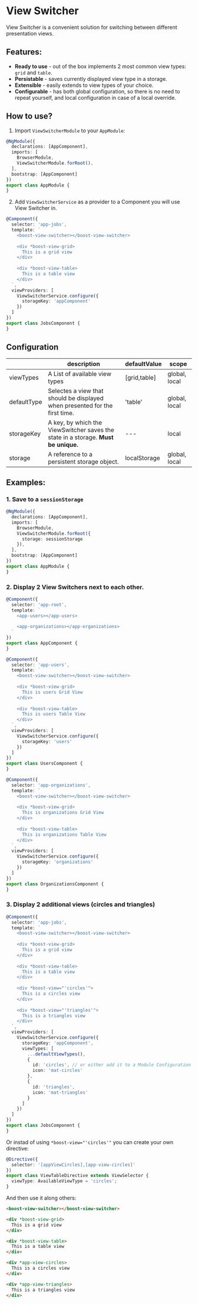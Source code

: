 # View Switcher

View Switcher is a convenient solution for switching between different presentation views.

## Features:

* **Ready to use** - out of the box implements 2 most common view types: `grid` and `table`.
* **Persistable** - saves currently displayed view type in a storage.
* **Extensible** - easily extends to view types of your choice.  
* **Configurable** - has both global configuration, so there is no need to repeat yourself,
 and local configuration in case of a local override.


## How to use?

1. Import `ViewSwitcherModule` to your `AppModule`:

```typescript
@NgModule({
  declarations: [AppComponent],
  imports: [
    BrowserModule,
    ViewSwitcherModule.forRoot(),
  ],
  bootstrap: [AppComponent]
})
export class AppModule {
}
```

2. Add `ViewSwitcherService` as a provider to a Component you will use View Switcher in.

```typescript
@Component({
  selector: 'app-jobs',
  template: `
    <boost-view-switcher></boost-view-switcher>
    
    <div *boost-view-grid>
      This is a grid view
    </div>
    
    <div *boost-view-table>
      This is a table view
    </div>
  `,
  viewProviders: [
    ViewSwitcherService.configure({
      storageKey: 'appComponent'
    })
  ]
})
export class JobsComponent {
}
```

## Configuration

|   | description | defaultValue | scope |
|---| --- | --- | --- |
| viewTypes | A List of available view types | \[grid,table\] | global, local |
| defaultType | Selectes a view that should be displayed when presented for the first time. | 'table' | global, local |
| storageKey | A key, by which the ViewSwitcher saves the state in a storage. **Must be unique.** | --- | local |
| storage | A reference to a persistent storage object. | localStorage | global, local |


## Examples:

### 1. Save to a `sessionStorage`

```typescript
@NgModule({
  declarations: [AppComponent],
  imports: [
    BrowserModule,
    ViewSwitcherModule.forRoot({
      storage: sessionStorage
    }),
  ],
  bootstrap: [AppComponent]
})
export class AppModule {
}
```

### 2. Display 2 View Switchers next to each other.

```typescript
@Component({
  selector: 'app-root',
  template: `
    <app-users></app-users>
    
    <app-organizations></app-organizations>
  `
})
export class AppComponent {
}

@Component({
  selector: 'app-users',
  template: `
    <boost-view-switcher></boost-view-switcher>
    
    <div *boost-view-grid>
      This is users Grid View
    </div>
    
    <div *boost-view-table>
      This is users Table View
    </div>
  `,
  viewProviders: [
    ViewSwitcherService.configure({
      storageKey: 'users'
    })
  ]
})
export class UsersComponent {
}

@Component({
  selector: 'app-organizations',
  template: `
    <boost-view-switcher></boost-view-switcher>
    
    <div *boost-view-grid>
      This is organizations Grid View
    </div>
    
    <div *boost-view-table>
      This is organizations Table View
    </div>
  `,
  viewProviders: [
    ViewSwitcherService.configure({
      storageKey: 'organizations'
    })
  ]
})
export class OrganizationsComponent {
}
````

### 3. Display 2 additional views (circles and triangles)

```typescript
@Component({
  selector: 'app-jobs',
  template: `
    <boost-view-switcher></boost-view-switcher>
    
    <div *boost-view-grid>
      This is a grid view
    </div>
    
    <div *boost-view-table>
      This is a table view
    </div>
    
    <div *boost-view="'circles'">
      This is a circles view
    </div>
    
    <div *boost-view="'triangles'">
      This is a triangles view
    </div>
  `,
  viewProviders: [
    ViewSwitcherService.configure({
      storageKey: 'appComponent',
      viewTypes: [ 
        ...defaultViewTypes(),
        {
          id: 'circles', // or either add it to a Module Configuration
          icon: 'mat-circles' 
        },
        {
          id: 'triangles',
          icon: 'mat-triangles'
        }
      ]
    })
  ]
})
export class JobsComponent {
}
```


Or instad of using `*boost-view="'circles'"` you can create your own directive:

```typescript
@Directive({
  selector: '[appViewCircles],[app-view-circles]'
})
export class ViewTableDirective extends ViewSelector {
  viewType: AvailableViewType = 'circles';
}
```

And then use it along others:

```html
<boost-view-switcher></boost-view-switcher>

<div *boost-view-grid>
  This is a grid view
</div>

<div *boost-view-table>
  This is a table view
</div>

<div *app-view-circles>
  This is a circles view
</div>

<div *app-view-triangles>
  This is a triangles view
</div>
```
